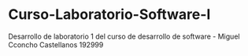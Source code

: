 # Curso-Laboratorio-Software-I
Desarrollo de laboratorio 1 del curso de desarrollo de software - Miguel Cconcho Castellanos 192999
